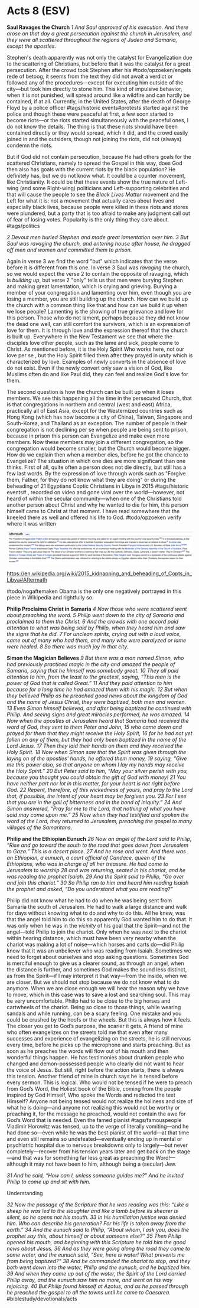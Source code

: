 # Acts 8 (ESV) 
**Saul Ravages the Church**
*1 And Saul approved of his execution.*
*And there arose on that day a great persecution against the church in Jerusalem, and they were all scattered throughout the regions of Judea and Samaria, except the apostles.*

Stephen's death apparently was not only the catalyst for Evangelization due to the scattering of Christians, but before that it was the catalyst for a great persecution. After the crowd took Stephen after his #todo/opzoeken/engels rede of betoog, it seems from the text they did not await a verdict or followed any of the procedures—except for executing him outside of the city—but took him directly to stone him. This kind of impulsive behavior, when it is not punished, will spread around like a wildfire and can hardly be contained, if at all. 
Currently, in the United States, after the death of George Floyd by a police officer #tags/historic events#protests started against the police and though these were peaceful at first, a few soon started to become riots—or the riots started simultaneously with the peaceful ones, I do not know the details. The thing is that these riots should have been contained directly or they would spread, which it did, and the crowd easily joined in and the outsiders, though not joining the riots, did not (always) condemn the riots. 

But if God did not contain persecution, because He had others goals for the scattered Christians, namely to spread the Gospel in this way, does God then also has goals with the current riots by the black population? He definitely has, but we do not know what. It could be a counter movement, like Christianity. It could be that these events show the true nature of Left-wing (and some Right-wing) politicians and Left-supporting celebrities and that will cause the people to see the *Black Lives Matter* movement and the Left for what it is: not a movement that actually cares about lives and especially black lives, because people were killed in these riots and stores were plundered, but a party that is too afraid to make any judgment call out of fear of losing votes. Popularity is the only thing they care about. #tags/politics

*2 Devout men buried Stephen and made great lamentation over him. 3 But Saul was ravaging the church, and entering house after house, he dragged off men and women and committed them to prison.*

Again in verse 3 we find the word "but" which indicates that the verse before it is different from this one. In verse 3 Saul was *ravaging* the church, so we would expect the verse 2 to contain the opposite of ravaging, which is *building up*, but verse 2 "only" tells us that men were burying Stephen and making great lamentation, which is crying and grieving. 
Burying a member of your congregation and lamenting over him, even though you are losing a member, you are still building up the church. How can we build up the church with a common thing like that and how can we build it up when we lose people? 
Lamenting is the showing of true grievance and love for this person. Those who do not lament, perhaps because they did not know the dead one well, can still comfort the survivors, which is an expression of love for them. It is through love and the expression thereof that the church is built up. Everywhere in the New Testament we see that where the disciples love other people, such as the lame and sick, people come to Christ. As mentioned before, it is the Holy Spirit Who works here, not our love per se , but the Holy Spirit filled them after they prayed in *unity* which is characterized by love. Examples of newly converts in the absence of love do not exist. Even if the newly convert only saw a vision of God, like Muslims often do and like Paul did, they can feel and realize God's love for them. 

The second question is how the church can be built up when it loses members. We see this happening all the time in the persecuted Church, that is that congregations in northern and central (west and east) Africa, practically all of East Asia, except for the Westernized countries such as Hong Kong (which has now become a city of China), Taiwan, Singapore and South-Korea, and Thailand as an exception. The number of people in their congregation is not declining per se  when people are being sent to prison, because in prison this person can Evangelize and make even more members. Now these members may join a different congregation, so the congregation would become smaller, but the Church would become bigger. 
How do we explain then when a member dies, before he got the chance to Evangelize? The situation in which one dies are more significant than one thinks. First of all, quite often a person does not die directly, but still has a few last words. By the expression of love through words such as "Forgive them, Father, for they do not know what they are doing" or during the beheading of 21 Egyptians Coptic Christians in Libya in 2015 #tags/historic events# , recorded on video and gone viral over the world—however, not heard of within the secular community—when one of the Christians told another person about Christ and why he wanted to die for him, this person himself came to Christ at that moment. I have read somewhere that the kneeled there as well and offered his life to God.  #todo/opzoeken  verify where it was written 

![](Acts%208%20(ESV)/Screen%20Shot%202020-07-11%20at%2008.24.41.png)

https://en.wikipedia.org/wiki/2015_kidnapping_and_beheading_of_Copts_in_Libya#Aftermath

#todo/nogaftemaken Obama is the only one negatively portrayed in this piece in Wikipedia and rightfully so. 

**Philip Proclaims Christ in Samaria**
*4 Now those who were scattered went about preaching the word. 5 Philip went down to the city of Samaria and proclaimed to them the Christ. 6 And the crowds with one accord paid attention to what was being said by Philip, when they heard him and saw the signs that he did. 7 For unclean spirits, crying out with a loud voice, came out of many who had them, and many who were paralyzed or lame were healed. 8 So there was much joy in that city.*

**Simon the Magician Believes**
*9 But there was a man named Simon, who had previously practiced magic in the city and amazed the people of Samaria, saying that he himself was somebody great. 10 They all paid attention to him, from the least to the greatest, saying, “This man is the power of God that is called Great.” 11 And they paid attention to him because for a long time he had amazed them with his magic. 12 But when they believed Philip as he preached good news about the kingdom of God and the name of Jesus Christ, they were baptized, both men and women. 13 Even Simon himself believed, and after being baptized he continued with Philip. And seeing signs and great miracles performed, he was amazed.*
*14 Now when the apostles at Jerusalem heard that Samaria had received the word of God, they sent to them Peter and John, 15 who came down and prayed for them that they might receive the Holy Spirit, 16 for he had not yet fallen on any of them, but they had only been baptized in the name of the Lord Jesus. 17 Then they laid their hands on them and they received the Holy Spirit. 18 Now when Simon saw that the Spirit was given through the laying on of the apostles' hands, he offered them money, 19 saying, “Give me this power also, so that anyone on whom I lay my hands may receive the Holy Spirit.” 20 But Peter said to him, “May your silver perish with you, because you thought you could obtain the gift of God with money! 21 You have neither part nor lot in this matter, for your heart is not right before God. 22 Repent, therefore, of this wickedness of yours, and pray to the Lord that, if possible, the intent of your heart may be forgiven you. 23 For I see that you are in the gall of bitterness and in the bond of iniquity.” 24 And Simon answered, “Pray for me to the Lord, that nothing of what you have said may come upon me.”*
*25 Now when they had testified and spoken the word of the Lord, they returned to Jerusalem, preaching the gospel to many villages of the Samaritans.*

**Philip and the Ethiopian Eunuch**
*26 Now an angel of the Lord said to Philip, “Rise and go toward the south to the road that goes down from Jerusalem to Gaza.” This is a desert place. 27 And he rose and went. And there was an Ethiopian, a eunuch, a court official of Candace, queen of the Ethiopians, who was in charge of all her treasure. He had come to Jerusalem to worship 28 and was returning, seated in his chariot, and he was reading the prophet Isaiah. 29 And the Spirit said to Philip, “Go over and join this chariot.” 30 So Philip ran to him and heard him reading Isaiah the prophet and asked, “Do you understand what you are reading?”*

Philip did not know what he had to do when he was being sent from Samaria the south of Jerusalem. He had to walk a large distance and walk for days without knowing what to do and why to do this. All he knew, was that the angel told him to do this so apparently God wanted him to do that. 
It was only when he was in the *vicinity* of his goal that the Spirit—and not the angel—told Philip to join the chariot. Only when he was *next* to the chariot within hearing distance, which must have been very nearby when the chariot was making a lot of noise—which horses and carts do—did Philip know that it was an unbeliever who was reading from Isaiah. 
Sometimes we need to forget about ourselves and stop asking questions. Sometimes God is merciful enough to give us a clearer sound, as through an angel, when the distance is further, and sometimes God makes the sound less distinct, as from the Spirit—if I may interpret it that way—from the inside, when we are closer. But we should not stop because we do not know what to do anymore. When we are close enough we will hear the reason why we have to move, which in this case was to save a lost and searching soul. 
This may be very uncomfortable. Philip had to be close to the big horses and cartwheels of the chariot. Being so close to those things, while wearing sandals and while running, can be a scary feeling. One mistake and you could be crushed by the hoofs or the wheels. 
But this is always how it feels. The closer you get to God’s purpose, the scarier it gets. A friend of mine who often evangelizes on the streets told me that even after many successes and experience of evangelizing on the streets, he is still nervous every time, before he picks up the microphone and starts preaching. But as soon as he preaches the words will flow out of his mouth and then wonderful things happen. He has testimonies about drunken people who changed and demon-possessed people who clearly did not want to hear the voice of Jesus. But still, right before the action starts, there is always this tension. 
Another friend of mine in church says he is tensed before every sermon. This is logical. Who would not be tensed if he were to preach from God’s Word, the Holiest book of the Bible, coming from the people inspired by God Himself, Who spoke the Words and redacted the text Himself? Anyone not being tensed would not realize the holiness and size of what he is doing—and anyone not realizing this would not be worthy or preaching it, for the message he preached, would not contain the awe for God’s Word that is needed. Even the famed pianist #tags/famouspeople Vladimir Horowitz was tensed, up to the verge of literally vomiting—and he had done so—even while he was the best pianist of the world—at that time and even still remains so undefeated—eventually ending up in mental or psychiatric hospital due to nervous breakdowns only to largely—but never completely—recover from his tension years later and get back on the stage—and that was for something far less great as preaching the Word!—although it may not have been to him, although being a (secular) Jew. 

*31 And he said, “How can I, unless someone guides me?” And he invited Philip to come up and sit with him.*

Understanding 


*32 Now the passage of the Scripture that he was reading was this:*
*“Like a sheep he was led to the slaughter*
*and like a lamb before its shearer is silent,*
*so he opens not his mouth.*
*33 In his humiliation justice was denied him.*
*Who can describe his generation?*
*For his life is taken away from the earth.”*
*34 And the eunuch said to Philip, “About whom, I ask you, does the prophet say this, about himself or about someone else?” 35 Then Philip opened his mouth, and beginning with this Scripture he told him the good news about Jesus. 36 And as they were going along the road they came to some water, and the eunuch said, “See, here is water! What prevents me from being baptized?” 38 And he commanded the chariot to stop, and they both went down into the water, Philip and the eunuch, and he baptized him. 39 And when they came up out of the water, the Spirit of the Lord carried Philip away, and the eunuch saw him no more, and went on his way rejoicing. 40 But Philip found himself at Azotus, and as he passed through he preached the gospel to all the towns until he came to Caesarea.*
#biblestudy/devotionals/acts